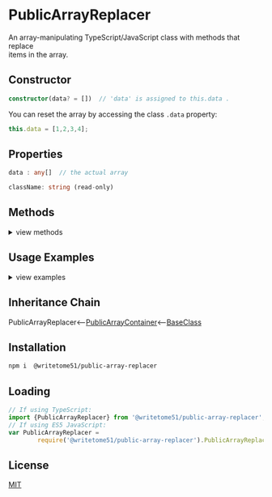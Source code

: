 # PublicArrayReplacer

An array-manipulating TypeScript/JavaScript class with methods that replace   
items in the array.

## Constructor
```ts
constructor(data? = [])  // 'data' is assigned to this.data .
```

You can reset the array by accessing the class `.data` property:
```ts
this.data = [1,2,3,4];
```

## Properties
```ts
data : any[]  // the actual array

className: string (read-only)
```

## Methods
<details>
<summary>view methods</summary>

```ts
at(index, newValue): this
    // Replaces item at index with newValue.  index can be negative or positive.

adjacentAt(startingIndex, newValues: any[]): this
    // Replaces adjacent items beginning at startingIndex with newValues.
    // Number of adjacent items that are replaced is same as number of items in 
    // newValues.  startingIndex can be negative or positive.
    
between(numItemsToKeepAtEachEnd, newValues: any[]): this
    // Replaces everything between numItemsToKeepAtEachEnd with newValues.
    // Example: if this.data is [1,2,3,4,5,6,7] , and you call .between(2, [9,10])
    // this.data will be [1,2,9,10,6,7] .  It preserves the first 2 items and 
    // the last 2.
```
NOTICE:  For all the functions below, any parameter called `value` cannot be an object,  
and any parameter called `values` cannot contain an object.  
This does not include arrays. Arrays are OK, as long as they don't contain objects.
```ts
adjacentToValue(info: IAdjacentToValueInfo, newValues: any[]): this
    /**********
    Replaces adjacent items including, or near a particular value, with newValues.
    Only applies to the first instance of value found in array.
    The parameter 'info' is an object that looks like this:
    {
        value: any except object (the value to search for in the array),
        offset: integer (tells function where, in relation to value, to begin 
               selecting adjacent items to replace.  If offset is zero, the 
               selection will begin with value.)
       	howMany: integer greater than zero (it's how many adjacent items to replace)
    }
    Example:
	//  this.data is [1,2,3,4,5,6,7,8] .
	//  let newValues = [20,30,40];
	//  this.adjacentToValue({value: 5, offset: -1, howMany: 2},  newValues);
	//  this.data is now [1,2,3,20,30,40,6,7,8]
    **********/

    
firstOf(value, newValue): this
    // Replaces first instance of value with newValue.
    
firstOfEach(values: any[], newValues: any[]): this
    // First instance of values[i] found in array gets replaced with newValues[i].
    
allOf(value, newValue): this
    // Replaces all instances of value with newValue.
    
allOfEach(values: any[], newValues: any[]): this
    // All instances of values[i] found in array get replaced with newValues[i].
    
each(replacementFunction: (item, index?, array?) => any): this
    /**********
    Loops thru array, passing each item into replacementFunction.
    replacementFunction signature:  function(item, index?, array?): any
    replacementFunction must return the new value you want to give to that item 
    in the array.  Even if you don't want to replace that item, the function 
    must return something or that item will become undefined.
    Example:
    //  this.data is [1,2,3,4,5,6] .
    //  this.each((item) => {
    //      if (item === 2 || item === 6) return item * 3;
    //      else return item;
    //  });
    //  this.data is now [1,6,3,4,5,18]
    **********/
    
    
allWithOne(values: any[], newValue): this
    // Replaces all instances of each value in values with newValue.
```
The methods below are not important to know about in order to use this  
class.  They're inherited from [BaseClass](https://github.com/writetome51/typescript-base-class#baseclass) .
```ts
protected   _createGetterAndOrSetterForEach(
		propertyNames: string[],
		configuration: IGetterSetterConfiguration
	   ) : void
    /*********************
    Use this method when you have a bunch of properties that need getter and/or 
    setter functions that all do the same thing. You pass in an array of string 
    names of those properties, and the method attaches the same getter and/or 
    setter function to each property.
    IGetterSetterConfiguration is this object:
    {
        get_setterFunction?: (
             propertyName: string, index?: number, propertyNames?: string[]
        ) => Function,
	    // get_setterFunction takes the property name as first argument and 
	    // returns the setter function.  The setter function must take one 
	    // parameter and return void.
	    
        get_getterFunction?: (
             propertyName: string, index?: number, propertyNames?: string[]
        ) => Function
	    // get_getterFunction takes the property name as first argument and 
	    // returns the getter function.  The getter function must return something.
    }
    *********************/ 


protected   _returnThis_after(voidExpression: any) : this
    // voidExpression is executed, then function returns this.
    // Even if voidExpression returns something, the returned data isn't used.

protected   _errorIfPropertyHasNoValue(
                property: string, // can contain dot-notation, i.e., 'property.subproperty'
                propertyNameInError? = ''
            ) : void
    // If value of this[property] is undefined or null, it triggers fatal error:
    // `The property "${propertyNameInError}" has no value.`
```
</details>


## Usage Examples
<details>
<summary>view examples</summary>

```ts
// changing the array content:
replace.data = [1,2,3,4,5,6,7];

// replacing 3 adjacent items starting at index 2:
replace.adjacentAt(2, [6, 8, 10]); // replace.data is now [1, 2, 6, 8, 10, 6, 7]

replace.allWithOne([1,2,6,7], '?'); 
// replace.data is now ['?', '?', '?', 8, 10, '?', '?']

replace.firstOf(10, {value:10, index: 4});
// replace.data is now ['?', '?', '?', 8, {value:10, index: 4}, '?', '?']

// Replacing all question marks with zeros, then returning Array:
let arr = replace.allOf('?', 0).data;
// arr is now [0, 0, 0, 8, {value:10, index: 4}, 0, 0]
```
</details>

## Inheritance Chain

PublicArrayReplacer<--[PublicArrayContainer](https://github.com/writetome51/public-array-container#publicarraycontainer)<--[BaseClass](https://github.com/writetome51/typescript-base-class#baseclass)


## Installation

```bash
npm i  @writetome51/public-array-replacer
```

## Loading
```ts
// If using TypeScript:
import {PublicArrayReplacer} from '@writetome51/public-array-replacer';
// If using ES5 JavaScript:
var PublicArrayReplacer = 
        require('@writetome51/public-array-replacer').PublicArrayReplacer;
```


## License
[MIT](https://choosealicense.com/licenses/mit/)